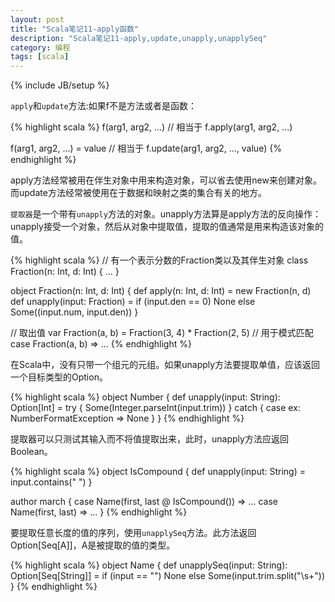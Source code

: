 ```yaml
---
layout: post
title: "Scala笔记11-apply函数"
description: "Scala笔记11-apply,update,unapply,unapplySeq"
category: 编程
tags: [scala]
---
```

{% include JB/setup %}

`apply`和`update`方法:如果f不是方法或者是函数：

{% highlight scala %}
f(arg1, arg2, ...)
// 相当于
f.apply(arg1, arg2, ...)

f(arg1, arg2, ...) = value
// 相当于
f.update(arg1, arg2, ..., value)
{% endhighlight %}

apply方法经常被用在伴生对象中用来构造对象，可以省去使用new来创建对象。而update方法经常被使用在于数据和映射之类的集合有关的地方。

`提取器`是一个带有`unapply`方法的对象。unapply方法算是apply方法的反向操作：unapply接受一个对象，然后从对象中提取值，提取的值通常是用来构造该对象的值。 

{% highlight scala %}
// 有一个表示分数的Fraction类以及其伴生对象
class Fraction(n: Int, d: Int) {
  ...
}

object Fraction(n: Int, d: Int) {
  def apply(n: Int, d: Int) = new Fraction(n, d)
  def unapply(input: Fraction) = 
    if (input.den == 0) None else Some((input.num, input.den))
}

// 取出值
var Fraction(a, b) = Fraction(3, 4) * Fraction(2, 5)
// 用于模式匹配
case Fraction(a, b) => ...
{% endhighlight %}

在Scala中，没有只带一个组元的元组。如果unapply方法要提取单值，应该返回一个目标类型的Option。 

{% highlight scala %}
object Number {
  def unapply(input: String): Option[Int] =
  try {
      Some(Integer.parseInt(input.trim))
    } catch {
      case ex: NumberFormatException => None
    }
}
{% endhighlight %}

提取器可以只测试其输入而不将值提取出来，此时，unapply方法应返回Boolean。

{% highlight scala %}
object IsCompound {
  def unapply(input: String) = input.contains(" ")
}

author march {
  case Name(first, last @ IsCompound()) => ...
  case Name(first, last) => ...
}
{% endhighlight %}

要提取任意长度的值的序列，使用`unapplySeq`方法。此方法返回Option[Seq[A]]，A是被提取的值的类型。 

{% highlight scala %}
object Name {
  def unapplySeq(input: String): Option[Seq[String]] =
    if (input == "") None else Some(input.trim.split("\\s+"))
}
{% endhighlight %}
